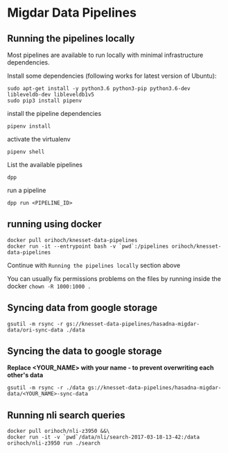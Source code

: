 # Migdar Data Pipelines


## Running the pipelines locally

Most pipelines are available to run locally with minimal infrastructure dependencies.

Install some dependencies (following works for latest version of Ubuntu):

```
sudo apt-get install -y python3.6 python3-pip python3.6-dev libleveldb-dev libleveldb1v5
sudo pip3 install pipenv
```

install the pipeline dependencies

```
pipenv install
```

activate the virtualenv

```
pipenv shell
```

List the available pipelines

```
dpp
```

run a pipeline

```
dpp run <PIPELINE_ID>
```


## running using docker

```
docker pull orihoch/knesset-data-pipelines
docker run -it --entrypoint bash -v `pwd`:/pipelines orihoch/knesset-data-pipelines
```

Continue with `Running the pipelines locally` section above

You can usually fix permissions problems on the files by running inside the docker `chown -R 1000:1000 .`


## Syncing data from google storage

```
gsutil -m rsync -r gs://knesset-data-pipelines/hasadna-migdar-data/ori-sync-data ./data
```


## Syncing the data to google storage

**Replace <YOUR_NAME> with your name - to prevent overwriting each other's data**

```
gsutil -m rsync -r ./data gs://knesset-data-pipelines/hasadna-migdar-data/<YOUR_NAME>-sync-data
```


## Running nli search queries

```
docker pull orihoch/nli-z3950 &&\
docker run -it -v `pwd`/data/nli/search-2017-03-18-13-42:/data orihoch/nli-z3950 run ./search
```